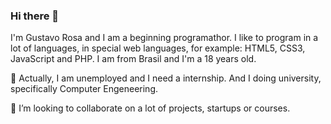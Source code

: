 ### Hi there 👋

<!--
**gustavodsrosa/gustavodsrosa** is a ✨ _special_ ✨ repository because its `README.md` (this file) appears on your GitHub profile.

Here are some ideas to get you started:

- 🔭 I’m currently working on ...
- 🌱 I’m currently learning ...
- 👯 I’m looking to collaborate on ...
- 🤔 I’m looking for help with ...
- 💬 Ask me about ...
- 📫 How to reach me: ...
- 😄 Pronouns: ...
- ⚡ Fun fact: ...
-->

I'm Gustavo Rosa and I am a beginning programathor. I like to program in a lot of languages, in special web languages, for example: HTML5, CSS3, JavaScript and PHP. I am from Brasil and I'm a 18 years old.

🔭 Actually, I am unemployed and I need a internship. And I doing university, specifically Computer Engeneering.

👯 I’m looking to collaborate on a lot of projects, startups or courses.


